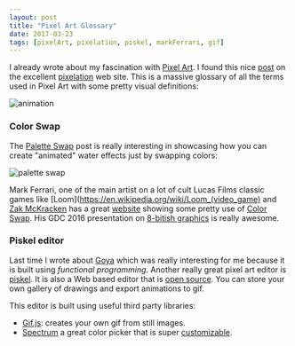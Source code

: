 ```yaml
---
layout: post
title: "Pixel Art Glossary"
date: 2017-03-23
tags: [pixelArt, pixelation, piskel, markFerrari, gif]
---
```


I already wrote about my fascination with [Pixel Art](https://lochrist.github.io/blog/2017-03-13-pixel-art). I found this nice [post](http://pixelation.org/index.php?topic=19594) on the excellent [pixelation](http://pixelation.org) web site. This is a massive glossary of all the terms used in Pixel Art with some pretty visual definitions:

![animation](http://dennisbusch.de/shared/paag/PAGlossary_Animation.gif)

### Color Swap

The [Palette Swap](https://en.wikipedia.org/wiki/Color_cycling) post is really interesting in showcasing how you can create "animated" water effects just by swapping colors:

![palette swap](http://dennisbusch.de/shared/paag/PAGlossary_ColorCycling.gif)

Mark Ferrari, one of the main artist on a lot of cult Lucas Films classic games like [Loom](https://en.wikipedia.org/wiki/Loom_(video_game) and [Zak McKracken](https://en.wikipedia.org/wiki/Zak_McKracken_and_the_Alien_Mindbenders) has a great [website](http://markferrari.com/art/8bit-game-art/) showing some pretty use of [Color Swap](http://www.effectgames.com/demos/canvascycle/). His GDC 2016 presentation on [8-bitish graphics](http://www.gdcvault.com/play/1023586/8-Bit-8-Bitish-Graphics) is really awesome.

### Piskel editor
Last time I wrote about [Goya](https://github.com/jackschaedler/goya) which was really interesting for me because it is built using *functional programming*. Another really great pixel art editor is [piskel](http://www.piskelapp.com/). It is also a Web based editor that is [open source](https://github.com/juliandescottes/piskel). You can store your own gallery of drawings and export animations to gif.

This editor is built using useful third party libraries:

- [Gif.js](http://jnordberg.github.io/gif.js/): creates your own gif from still images.
- [Spectrum](https://github.com/bgrins/spectrum) a great color picker that is super [customizable](http://bgrins.github.io/spectrum/).